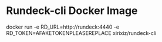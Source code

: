 # Rundeck-cli Docker Image

docker run -e RD_URL=http://rundeck:4440 -e RD_TOKEN=AFAKETOKENPLEASEREPLACE xirixiz/rundeck-cli <help>
